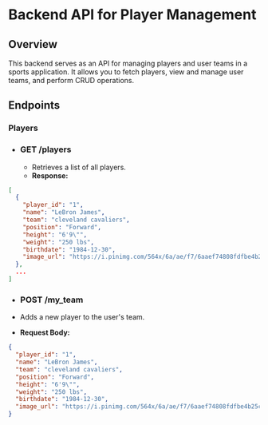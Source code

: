 # Backend API for Player Management
## Overview
This backend serves as an API for managing players and user teams in a sports application. It allows you to fetch players, view and manage user teams, and perform CRUD operations.

## Endpoints
### Players
- ### GET /players
  - Retrieves a list of all players.
  - **Response:**
```json
[
  {
    "player_id": "1",
    "name": "LeBron James",
    "team": "cleveland cavaliers",
    "position": "Forward",
    "height": "6'9\"",
    "weight": "250 lbs",
    "birthdate": "1984-12-30",
    "image_url": "https://i.pinimg.com/564x/6a/ae/f7/6aaef74808fdfbe4b25c41699fba6d81.jpg"
  },
  ...
]
```

- ### POST /my_team

- Adds a new player to the user's team.
- **Request Body:**
```json
{
  "player_id": "1",
  "name": "LeBron James",
  "team": "cleveland cavaliers",
  "position": "Forward",
  "height": "6'9\"",
  "weight": "250 lbs",
  "birthdate": "1984-12-30",
  "image_url": "https://i.pinimg.com/564x/6a/ae/f7/6aaef74808fdfbe4b25c41699fba6d81.jpg"
}
```